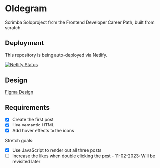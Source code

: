 # Oldegram
Scrimba Soloproject from the Frontend Developer Career Path, built from scratch.

## Deployment
This repository is being auto-deployed via Netlify.

[![Netlify Status](https://api.netlify.com/api/v1/badges/eb27cfbb-4b56-4172-a7b3-3c161e163bc3/deploy-status?branch=main)](https://app.netlify.com/sites/guileless-taiyaki-581921/deploys)

## Design
[Figma Design](https://www.figma.com/file/h0MKma9TTWzGOMQ9Ia6ROW/Oldagram?node-id=0%3A1)

## Requirements

* [x] Create the first post
* [x] Use semantic HTML
* [x] Add hover effects to the icons

Stretch goals:

* [x] Use JavaScript to render out all three posts
* [ ] Increase the likes when double clicking the post - 11-02-2023: Will be revisited later
